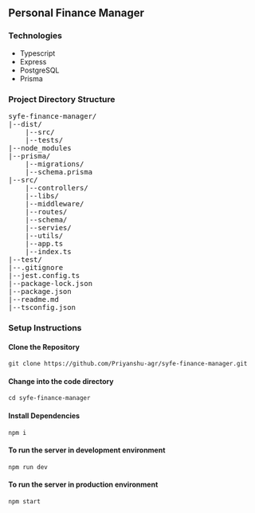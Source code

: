 ## Personal Finance Manager

### Technologies

- Typescript
- Express
- PostgreSQL
- Prisma 

### Project Directory Structure

<pre>
syfe-finance-manager/
|--dist/
    |--src/
    |--tests/
|--node_modules
|--prisma/
    |--migrations/
    |--schema.prisma
|--src/
    |--controllers/
    |--libs/
    |--middleware/
    |--routes/
    |--schema/
    |--servies/
    |--utils/
    |--app.ts
    |--index.ts
|--test/
|--.gitignore
|--jest.config.ts
|--package-lock.json
|--package.json
|--readme.md
|--tsconfig.json
</pre>
    
### Setup Instructions

#### Clone the Repository
```
git clone https://github.com/Priyanshu-agr/syfe-finance-manager.git
```

#### Change into the code directory
```
cd syfe-finance-manager
```

#### Install Dependencies
```
npm i
```
#### To run the server in development environment
```
npm run dev
```

#### To run the server in production environment
```
npm start
```

